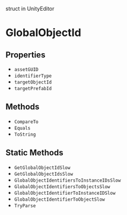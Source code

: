 struct in UnityEditor
# GlobalObjectId

## Properties
- `assetGUID`
- `identifierType`
- `targetObjectId`
- `targetPrefabId`
## Methods
- `CompareTo`
- `Equals`
- `ToString`
## Static Methods
- `GetGlobalObjectIdSlow`
- `GetGlobalObjectIdsSlow`
- `GlobalObjectIdentifiersToInstanceIDsSlow`
- `GlobalObjectIdentifiersToObjectsSlow`
- `GlobalObjectIdentifierToInstanceIDSlow`
- `GlobalObjectIdentifierToObjectSlow`
- `TryParse`
